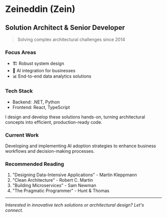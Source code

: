 # Zeineddin (Zein) 
## Solution Architect & Senior Developer

> Solving complex architectural challenges since 2014

### Focus Areas
- 🏗️ Robust system design
- 🧠 AI integration for businesses
- 📊 End-to-end data analytics solutions

### Tech Stack
- Backend: .NET, Python
- Frontend: React, TypeScript

I design and develop these solutions hands-on, turning architectural concepts into efficient, production-ready code.

### Current Work
Developing and implementing AI adoption strategies to enhance business workflows and decision-making processes.

### Recommended Reading
1. "Designing Data-Intensive Applications" - Martin Kleppmann
2. "Clean Architecture" - Robert C. Martin
3. "Building Microservices" - Sam Newman
4. "The Pragmatic Programmer" - Hunt & Thomas

---

*Interested in innovative tech solutions or architectural design? Let's connect.*
